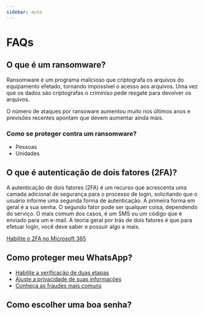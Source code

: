 ```yaml
---
sidebar: auto
---
```


# FAQs

## O que é um ransomware?
Ransomware é um programa malicioso que criptografa os arquivos do equipamento efetado, tornando impossível o acesso aos arquivos. Uma vez que os dados são criptografas o criminiso pede resgate para devolver os arquivos.

O número de ataques por ransoware aumentou muito nos últimos anos e previsões recentes apontam que devem aumentar ainda mais.

### Como se proteger contra um ransomware?
- Pessoas
- Unidades

## O que é autenticação de dois fatores (2FA)?
A autenticação de dois fatores (2FA) é um recurso que acrescenta uma camada adicional de segurança para o processo de login, solicitando que o usuário informe uma segunda forma de autenticação. A primeira forma em geral é a sua senha. O segundo fator pode ser qualquer coisa, dependendo do serviço. O mais comum dos casos, é um SMS ou um código que é enviado para um e-mail. A teoria geral por trás de dois fatores é que para efetuar login, você deve saber e possuir algo a mais.

[Habilite o 2FA no Microsoft 365](/guias/2fa-m365)

## Como proteger meu WhatsApp?
 * [Habilite a verificação de duas etapas](/guias/boas-praticas/whatsapp.html#habilite-a-verificacao-de-duas-etapas)
 * [Ajuste a privacidade de suas informações](/guias/boas-praticas/whatsapp.html#privacidade-das-informacoes)
 * [Conheça as fraudes mais comuns](guias/boas-praticas/whatsapp.html#fraudes-mais-comuns)

 ## Como escolher uma boa senha?
 




